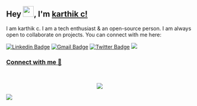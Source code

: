 
## Hey <img src="https://github.com/TheDudeThatCode/TheDudeThatCode/blob/master/Assets/Hi.gif" width="29">, I'm [karthik c!](https://karthikc07.wixsite.com/portfolio) 
I am karthik c. I am a tech enthusiast & an open-source person. I am always open to collaborate on projects. You can connect with me here:


[![Linkedin Badge](https://img.shields.io/badge/-karthikc0711-blue?style=flat-square&logo=Linkedin&logoColor=white&link=https://www.linkedin.com/in/karthik-c-5120781aa/)](https://www.linkedin.com/in/karthik-c-5120781aa/)
[![Gmail Badge](https://img.shields.io/badge/-karthikc0711@gmail.com-c14438?style=flat-square&logo=Gmail&logoColor=white&link=mailto:karthikco711@gmail.com)](mailto:karthikc0711@gmail.com)
[![Twitter Badge](https://img.shields.io/badge/-karthikc0711-blue?style=flat-square&logo=Twitter&logoColor=white&link=https://twitter.com/Karthikc0711)](https://twitter.com/karthikc0711)
![](https://ibb.co/g3wFSjQ)

### [Connect with me 💬](https://karthikc07.wixsite.com/portfolio)
<br>
<p align="center">
  <img src="https://readme-typing-svg.herokuapp.com?color=%2336BCF7&lines=THANKS+FOR+YOUR+VISIT!!!"
</p>
	
![](https://user-images.githubusercontent.com/73097560/115834477-dbab4500-a447-11eb-908a-139a6edaec5c.gif)
